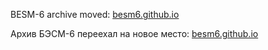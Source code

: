 BESM-6 archive moved: [besm6.github.io](https://github.com/besm6/besm6.github.io)

Архив БЭСМ-6 переехал на новое место: [besm6.github.io](https://github.com/besm6/besm6.github.io)
